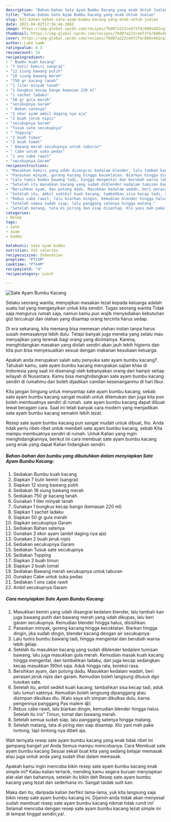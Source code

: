 ```yaml
---
description: "Bahan-bahan Sate Ayam Bumbu Kacang yang enak Untuk Jualan"
title: "Bahan-bahan Sate Ayam Bumbu Kacang yang enak Untuk Jualan"
slug: 631-bahan-bahan-sate-ayam-bumbu-kacang-yang-enak-untuk-jualan
date: 2021-04-02T17:56:44.286Z
image: https://img-global.cpcdn.com/recipes/7bd07a222cebf2f4/680x482cq70/sate-ayam-bumbu-kacang-foto-resep-utama.jpg
thumbnail: https://img-global.cpcdn.com/recipes/7bd07a222cebf2f4/680x482cq70/sate-ayam-bumbu-kacang-foto-resep-utama.jpg
cover: https://img-global.cpcdn.com/recipes/7bd07a222cebf2f4/680x482cq70/sate-ayam-bumbu-kacang-foto-resep-utama.jpg
author: Luke Lamb
ratingvalue: 4.3
reviewcount: 14
recipeingredient:
- " Bumbu kuah kacang"
- "7 butir kemiri sangrai"
- "12 siung bawang putih"
- "18 siung bawang merah"
- "750 gr kacang tanah"
- "1 liter minyak tanah"
- "1 bungkus kecap bango kemasan 220 ml"
- "1 sachet ladaku"
- "50 gr gula merah"
- "secukupnya Garam"
- " Bahan satenya"
- "2 ekor ayam ambil daging nya aja"
- "2 buah jeruk nipis"
- "secukupnya Garam"
- "Tusuk sate secukupnya"
- " Topping"
- "2 buah timun"
- "2 buah tomat"
- " Bawang merah secukupnya untuk taburan"
- " Cabe untuk suka pedas"
- "1 ons cabe rawit"
- "secukupnya Garam"
recipeinstructions:
- "Masukkan kemiri yang udah disangrai kedalam blender, lalu tambah kan juga bawang putih dan bawang merah yang udah dikupas, lalu beri garam secukupnya. Kemudian blender hingga halus, disisihkan."
- "Panaskan minyak, goreng kacang hingga kecoklatan. Biarkan hingga dingin, jika sudah dingin, blender kacang dengan air secukupnya."
- "Lalu tumis bumbu bawang tadi, hingga mengental dan berubah warna lebih gelap."
- "Setelah itu masukkan kacang yang sudah diblender kedalam tumisan bawang, lalu juga masukkan gula merah. Kemudian masak kuah kacang hingga mengental, dan tambahkan ladaku, dan juga kecap sedangkan kecap masukkan 190ml saja. Aduk hingga rata, koreksi rasa."
- "Bersihkan ayam, dan potong dadu. Masukkan kedalam wadah, beri perasan jeruk nipis dan garam. Kemudian boleh langsung ditusuk dgn tusukan sate."
- "Setelah itu, ambil sedikit kuah kacang, tambahkan sisa kecap tadi, aduk lalu lumuri satenya. Kemudian boleh langsung dipanggang atau disimpan dikulkas dlu. (Kalo saya sih simpan dikulkas dulu, karna pengennya panggang Pas malem 😆)"
- "Rebus cabe rawit, lalu biarkan dingin, kemudian blender hingga halus. Setelah itu iris&#34; Timun, tomat dan bawang merah."
- "Setelah semua sudah siap, lalu panggang satenya hingga matang."
- "Setelah matang, tata di piring dan siap disantap. Klo yani mah pake lontong, tapi lontong nya dibeli aja."
categories:
- Resep
tags:
- sate
- ayam
- bumbu

katakunci: sate ayam bumbu 
nutrition: 243 calories
recipecuisine: Indonesian
preptime: "PT25M"
cooktime: "PT44M"
recipeyield: "4"
recipecategory: Lunch

---
```



![Sate Ayam Bumbu Kacang](https://img-global.cpcdn.com/recipes/7bd07a222cebf2f4/680x482cq70/sate-ayam-bumbu-kacang-foto-resep-utama.jpg)

Selaku seorang wanita, menyajikan masakan lezat kepada keluarga adalah suatu hal yang mengasyikan untuk kita sendiri. Tugas seorang  wanita Tidak saja mengurus rumah saja, namun kamu pun wajib menyediakan kebutuhan gizi tercukupi dan olahan yang disantap orang tercinta harus sedap.

Di era  sekarang, kita memang bisa memesan olahan instan tanpa harus susah memasaknya lebih dulu. Tetapi banyak juga mereka yang selalu mau menyajikan yang terenak bagi orang yang dicintainya. Karena, menghidangkan masakan yang diolah sendiri akan jauh lebih higienis dan kita pun bisa menyesuaikan sesuai dengan makanan kesukaan keluarga. 



Apakah anda merupakan salah satu penyuka sate ayam bumbu kacang?. Tahukah kamu, sate ayam bumbu kacang merupakan sajian khas di Indonesia yang saat ini disenangi oleh kebanyakan orang dari hampir setiap wilayah di Nusantara. Kamu bisa menghidangkan sate ayam bumbu kacang sendiri di rumahmu dan boleh dijadikan camilan kesenanganmu di hari libur.

Kita jangan bingung untuk menyantap sate ayam bumbu kacang, sebab sate ayam bumbu kacang sangat mudah untuk ditemukan dan juga kita pun boleh membuatnya sendiri di rumah. sate ayam bumbu kacang dapat dibuat lewat beragam cara. Saat ini telah banyak cara modern yang menjadikan sate ayam bumbu kacang semakin lebih lezat.

Resep sate ayam bumbu kacang pun sangat mudah untuk dibuat, lho. Anda tidak perlu ribet-ribet untuk membeli sate ayam bumbu kacang, sebab Kita mampu membuatnya sendiri di rumah. Untuk Kalian yang ingin menghidangkannya, berikut ini cara membuat sate ayam bumbu kacang yang enak yang dapat Kalian hidangkan sendiri.

<!--inarticleads1-->

##### Bahan-bahan dan bumbu yang dibutuhkan dalam menyiapkan Sate Ayam Bumbu Kacang:

1. Sediakan  Bumbu kuah kacang
1. Siapkan 7 butir kemiri (sangrai)
1. Siapkan 12 siung bawang putih
1. Sediakan 18 siung bawang merah
1. Sediakan 750 gr kacang tanah
1. Gunakan 1 liter minyak tanah
1. Gunakan 1 bungkus kecap bango (kemasan 220 ml)
1. Siapkan 1 sachet ladaku
1. Siapkan 50 gr gula merah
1. Siapkan secukupnya Garam
1. Sediakan  Bahan satenya
1. Gunakan 2 ekor ayam (ambil daging nya aja)
1. Gunakan 2 buah jeruk nipis
1. Sediakan secukupnya Garam
1. Sediakan Tusuk sate secukupnya
1. Sediakan  Topping
1. Siapkan 2 buah timun
1. Siapkan 2 buah tomat
1. Sediakan  Bawang merah secukupnya untuk taburan
1. Gunakan  Cabe untuk suka pedas
1. Sediakan 1 ons cabe rawit
1. Ambil secukupnya Garam




<!--inarticleads2-->

##### Cara menyiapkan Sate Ayam Bumbu Kacang:

1. Masukkan kemiri yang udah disangrai kedalam blender, lalu tambah kan juga bawang putih dan bawang merah yang udah dikupas, lalu beri garam secukupnya. Kemudian blender hingga halus, disisihkan.
1. Panaskan minyak, goreng kacang hingga kecoklatan. Biarkan hingga dingin, jika sudah dingin, blender kacang dengan air secukupnya.
1. Lalu tumis bumbu bawang tadi, hingga mengental dan berubah warna lebih gelap.
1. Setelah itu masukkan kacang yang sudah diblender kedalam tumisan bawang, lalu juga masukkan gula merah. Kemudian masak kuah kacang hingga mengental, dan tambahkan ladaku, dan juga kecap sedangkan kecap masukkan 190ml saja. Aduk hingga rata, koreksi rasa.
1. Bersihkan ayam, dan potong dadu. Masukkan kedalam wadah, beri perasan jeruk nipis dan garam. Kemudian boleh langsung ditusuk dgn tusukan sate.
1. Setelah itu, ambil sedikit kuah kacang, tambahkan sisa kecap tadi, aduk lalu lumuri satenya. Kemudian boleh langsung dipanggang atau disimpan dikulkas dlu. (Kalo saya sih simpan dikulkas dulu, karna pengennya panggang Pas malem 😆)
1. Rebus cabe rawit, lalu biarkan dingin, kemudian blender hingga halus. Setelah itu iris&#34; Timun, tomat dan bawang merah.
1. Setelah semua sudah siap, lalu panggang satenya hingga matang.
1. Setelah matang, tata di piring dan siap disantap. Klo yani mah pake lontong, tapi lontong nya dibeli aja.




Wah ternyata resep sate ayam bumbu kacang yang enak tidak ribet ini gampang banget ya! Anda Semua mampu mencobanya. Cara Membuat sate ayam bumbu kacang Sesuai sekali buat kita yang sedang belajar memasak atau juga untuk anda yang sudah lihai dalam memasak.

Apakah kamu ingin mencoba bikin resep sate ayam bumbu kacang enak simple ini? Kalau kalian tertarik, mending kamu segera buruan menyiapkan alat-alat dan bahannya, setelah itu bikin deh Resep sate ayam bumbu kacang yang lezat dan sederhana ini. Sangat taidak sulit kan. 

Maka dari itu, daripada kalian berfikir lama-lama, yuk kita langsung saja bikin resep sate ayam bumbu kacang ini. Dijamin anda tiidak akan menyesal sudah membuat resep sate ayam bumbu kacang nikmat tidak rumit ini! Selamat mencoba dengan resep sate ayam bumbu kacang lezat simple ini di tempat tinggal sendiri,ya!.

